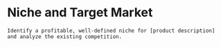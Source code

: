 # Niche and Target Market

`Identify a profitable, well-defined niche for [product description] and analyze the existing competition.`
